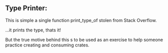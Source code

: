 Type Printer:
---

This is simple a single function print_type_of stolen from Stack Overflow.

...it prints the type, thats it!

But the true motive behind this s to be used as an exercise
to help someone practice creating and consuming crates.
